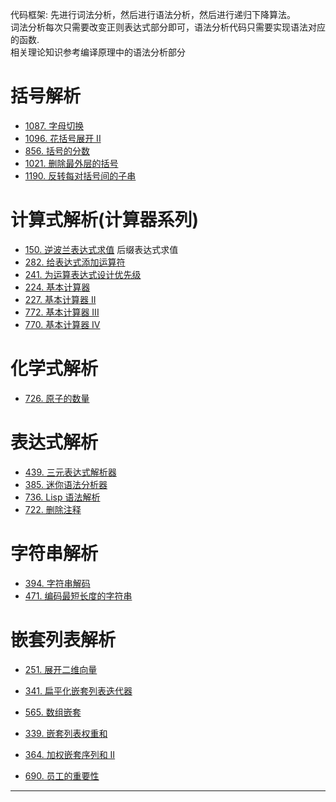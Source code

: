 代码框架: 先进行词法分析，然后进行语法分析，然后进行递归下降算法。  
词法分析每次只需要改变正则表达式部分即可，语法分析代码只需要实现语法对应的函数.  
相关理论知识参考编译原理中的语法分析部分  

# 括号解析
- [1087. 字母切换](https://leetcode-cn.com/problems/brace-expansion/)
- [1096. 花括号展开 II](https://leetcode-cn.com/problems/brace-expansion-ii/)
- [856. 括号的分数](https://leetcode-cn.com/problems/score-of-parentheses/)
- [1021. 删除最外层的括号](https://leetcode-cn.com/problems/remove-outermost-parentheses/)
- [1190. 反转每对括号间的子串](https://leetcode-cn.com/problems/reverse-substrings-between-each-pair-of-parentheses/)

# 计算式解析(计算器系列)
- [150. 逆波兰表达式求值](https://leetcode-cn.com/problems/evaluate-reverse-polish-notation/) 后缀表达式求值
- [282. 给表达式添加运算符](https://leetcode-cn.com/problems/expression-add-operators/)
- [241. 为运算表达式设计优先级](https://leetcode-cn.com/problems/different-ways-to-add-parentheses/)
- [224. 基本计算器](https://leetcode-cn.com/problems/basic-calculator/)
- [227. 基本计算器 II](https://leetcode-cn.com/problems/basic-calculator-ii/)
- [772. 基本计算器 III](https://leetcode-cn.com/problems/basic-calculator-iii/)
- [770. 基本计算器 IV](https://leetcode-cn.com/problems/basic-calculator-iv/)

# 化学式解析
- [726. 原子的数量](https://leetcode-cn.com/problems/number-of-atoms/)

# 表达式解析
- [439. 三元表达式解析器](https://leetcode-cn.com/problems/ternary-expression-parser/)
- [385. 迷你语法分析器](https://leetcode-cn.com/problems/mini-parser/)
- [736. Lisp 语法解析](https://leetcode-cn.com/problems/parse-lisp-expression/)
- [722. 删除注释](https://leetcode-cn.com/problems/remove-comments/)

# 字符串解析
- [394. 字符串解码](https://leetcode-cn.com/problems/number-of-atoms/)
- [471. 编码最短长度的字符串](https://leetcode-cn.com/problems/encode-string-with-shortest-length/)

# 嵌套列表解析
- [251. 展开二维向量](https://leetcode-cn.com/problems/flatten-2d-vector/)
- [341. 扁平化嵌套列表迭代器](https://leetcode-cn.com/problems/flatten-nested-list-iterator/)

- [565. 数组嵌套](https://leetcode-cn.com/problems/array-nesting/)
- [339. 嵌套列表权重和](https://leetcode-cn.com/problems/nested-list-weight-sum/)
- [364. 加权嵌套序列和 II](https://leetcode-cn.com/problems/nested-list-weight-sum-ii/)
- [690. 员工的重要性](https://leetcode-cn.com/problems/employee-importance/)

---
